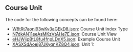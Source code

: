 ## Course Unit

The code for the following concepts can be found here: 
- [W8tRt7aonl93wKv3aGEkD8.json](W8tRt7aonl93wKv3aGEkD8.json): Course Unit Index Type
- [N7dkAN11eeAsMKzVtAHe7E.json](N7dkAN11eeAsMKzVtAHe7E.json): Course Unit View
- [eHJWijpBtL8fu4fnpLDnX5.json](eHJWijpBtL8fu4fnpLDnX5.json): Example Course Unit
- [XASXSdAoej87JKyqnKZ8Q4.json](XASXSdAoej87JKyqnKZ8Q4.json): Unit 1: 
